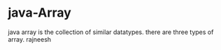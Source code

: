 # java-Array
java array is the collection of similar datatypes.
there are three  types of  array.
<author>rajneesh
